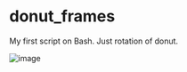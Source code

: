 # donut_frames

My first script on Bash. Just rotation of donut.

![image](https://github.com/user-attachments/assets/78f5fbd3-51b4-4683-8c8e-12815176e8cd)
